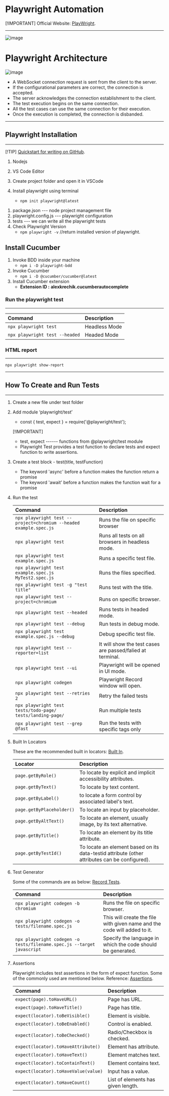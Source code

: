 # Playwright Automation

[!IMPORTANT]
Official Website: [PlayWright](https://playwright.dev/docs/intro).

---

![image](https://playwright.dev/img/playwright-logo.svg)

# Playwright Architecture

![image](https://cdn.prod.website-files.com/667144f11deb101986897c08/667144f11deb101986897e09_RH5oUf3qmBUEID5wf4txTFLVmgyBHt3UTZ7R6S4NsBREIjZDxr1in7_xIm-asTtCfBJ8v4x8pqJBx2VUoSeQl_rDT1RPE7gp_0LrwYnV7Gp-JFEocSC2c_uRwOuVYK7MFl5uoyI_Vaf5ZDie36A53zM.png)

- A WebSocket connection request is sent from the client to the server.
- If the configurational parameters are correct, the connection is accepted.
- The server acknowledges the connection establishment to the client.
- The test execution begins on the same connection.
- All the test cases can use the same connection for their execution.
- Once the execution is completed, the connection is disbanded.

---

## Playwright Installation

---

[!TIP]
[Quickstart for writing on GitHub](https://docs.github.com/en/get-started/writing-on-github/getting-started-with-writing-and-formatting-on-github/quickstart-for-writing-on-github).

1. Nodejs
2. VS Code Editor
3. Create project folder and open it in VSCode

4. Install playwright using terminal
   - `npm init playwright@latest`

1) package.json --- node project management file
2) playwright.config.js --- playwright configuration
3) tests --- we can write all the playwright tests
4) Check Playwright Version
   - `npm playwright -v` //return installed version of playwright.

## Install Cucumber

1. Invoke BDD inside your machine
   - `npm i -D playwright-bdd`
2. Invoke Cucumber
   - `npm i -D @cucumber/cucumber@latest`
3. Install Cucumber extension
   - **Extension ID :** **alexkrechik.cucumberautocomplete**

### Run the playwright test

---

| Command                        | Description   |
| :----------------------------- | :------------ |
| `npx playwright test`          | Headless Mode |
| `npx playwright test --headed` | Headed Mode   |

### HTML report

---

`npx playwright show-report`

---

## How To Create and Run Tests

---

1. Create a new file under test folder
2. Add module ‘playwright/test’

   - const { test, expect } = require('@playwright/test');

   [!IMPORTANT]

   - test, expect ------ functions from @playwright/test module

   * Playwright Test provides a test function to declare tests and expect function to write assertions.

3. Create a test block - test(title, testFunction)

   - The keyword 'async' before a function makes the function return a promise

   * The keyword 'await' before a function makes the function wait for a promise

4. Run the test

   | Command                                                            | Description                                                |
   | :----------------------------------------------------------------- | :--------------------------------------------------------- |
   | `npx playwright test --project=chromium --headed  example.spec.js` | Runs the file on specific browser                          |
   | `npx playwright test`                                              | Runs all tests on all browsers in headless mode.           |
   | `npx playwright test  example.spec.js`                             | Runs a specific test file.                                 |
   | `npx playwright test  example.spec.js  MyTest2.spec.js`            | Runs the files specified.                                  |
   | `npx playwright test -g "test title"`                              | Runs test with the title.                                  |
   | `npx playwright test --project=chromium`                           | Runs on specific browser.                                  |
   | `npx playwright test --headed`                                     | Runs tests in headed mode.                                 |
   | `npx playwright test --debug`                                      | Run tests in debug mode.                                   |
   | `npx playwright test example.spec.js --debug`                      | Debug specific test file.                                  |
   | `npx playwright test --reporter=list`                              | It will show the test cases are passed/falied at terminal. |
   | `npx playwright test --ui`                                         | Playwright will be opened in UI mode.                      |
   | `npx playwright codegen`                                           | Playwright Record window will open.                        |
   | `npx playwright test --retries 2`                                  | Retry the failed tests                                     |
   | `npx playwright test tests/todo-page/ tests/landing-page/`         | Run multiple tests                                         |
   | `npx playwright test --grep @fast`                                 | Run the tests with specific tags only                      |

5. Built In Locators

   These are the recommended built in locators: [Built In](https://playwright.dev/docs/locators).

   | Locator                   | Description                                                                                   |
   | :------------------------ | :-------------------------------------------------------------------------------------------- |
   | `page.getByRole() `       | To locate by explicit and implicit accessibility attributes.                                  |
   | `page.getByText()`        | To locate by text content.                                                                    |
   | `page.getByLabel()`       | to locate a form control by associated label's text.                                          |
   | `page.getByPlaceholder()` | To locate an input by placeholder.                                                            |
   | `page.getByAltText()`     | To locate an element, usually image, by its text alternative.                                 |
   | `page.getByTitle()`       | To locate an element by its title attribute.                                                  |
   | `page.getByTestId()`      | To locate an element based on its data-testid attribute (other attributes can be configured). |

6. Test Generator

   Some of the commands are as below: [Record Tests](https://playwright.dev/docs/codegen).

   | Command                                                                | Description                                                              |
   | :--------------------------------------------------------------------- | :----------------------------------------------------------------------- |
   | `npx playwright codegen -b chromium `                                  | Runs the file on specific browser.                                       |
   | `npx playwright codegen -o tests/filename.spec.js`                     | This will create the file with given name and the code will added to it. |
   | `npx playwright codegen -o tests/filename.spec.js --target javascript` | Specify the language in which the code should be generated.              |

7. Assertions

   Playwright includes test assertions in the form of expect function. Some of the commonly used are mentioned below.
   Reference: [Assertions](https://playwright.dev/docs/test-assertions).

   | Command                              | Description                        |
   | :----------------------------------- | :--------------------------------- |
   | `expect(page).toHaveURL()`           | Page has URL.                      |
   | `expect(page).toHaveTitle()`         | Page has title.                    |
   | `expect(locator).toBeVisible()`      | Element is visible.                |
   | `expect(locator).toBeEnabled()`      | Control is enabled.                |
   | `expect(locator).toBeChecked()`      | Radio/Checkbox is checked.         |
   | `expect(locator).toHaveAttribute()`  | Element has attribute.             |
   | `expect(locator).toHaveText()`       | Element matches text.              |
   | `expect(locator).toContainText()`    | Element contains text.             |
   | `expect(locator).toHaveValue(value)` | Input has a value.                 |
   | `expect(locator).toHaveCount()`      | List of elements has given length. |
